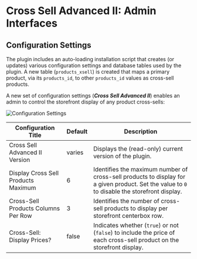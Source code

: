 # Cross Sell Advanced II: Admin Interfaces

## Configuration Settings

The plugin includes an auto-loading installation script that creates (or updates) various configuration settings and database tables used by the plugin.  A new table (`products_xsell`) is created that maps a primary product, via its `products_id`, to other `products_id` values as cross-sell products.

A new set of configuration settings (***Cross Sell Advanced II***) enables an admin to control the storefront display of any product cross-sells:

![Configuration Settings](../images/configuration.png)

| Configuration Title                 | Default | Description                                                  |
| ----------------------------------- | ------- | ------------------------------------------------------------ |
| Cross Sell Advanced II Version      | varies  | Displays the (read-only) current version of the plugin.      |
| Display Cross Sell Products Maximum | 6       | Identifies the maximum number of cross-sell products to display for a given product.  Set the value to `0` to disable the storefront display. |
| Cross-Sell Products Columns Per Row | 3       | Identifies the number of cross-sell products to display per storefront centerbox row. |
| Cross-Sell: Display Prices?         | false   | Indicates whether (`true`) or not (`false`) to include the price of each cross-sell product on the storefront display. |



